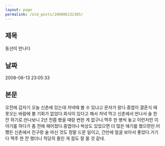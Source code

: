 ```yaml
---
layout: page
permalink: /old_posts/200806132305/
---
```


## 제목
동선이 만나다

## 날짜
2008-06-13 23:05:33

## 본문
오전에 갑자기 오늘 신촌에 있는데 저녁때 볼 수 있냐고 문자가 왔다.중엽이 결혼식 때 못오는 바람에 볼 기회가 없었다.회식이 있다고 해서 저녁 먹고 신촌에서 만나서 술 한 잔 하기로.만나보니 2년 전쯤 봤을 때랑 변한 게 없구나.맥주 한 병씩 놓고 이런저런 이야기를 하다가 좀 전에 헤어졌다.중엽이나 박상도 있었으면 더 많은 얘기를 했으련만.어쨌든 신촌에서 친구랑 술 마신 것도 정말 드문 일이고, 간만에 얼굴 보아서 좋았다.거기다 맥주 한 잔 했더니 적당히 졸린 게 잠도 잘 올 것 같네.